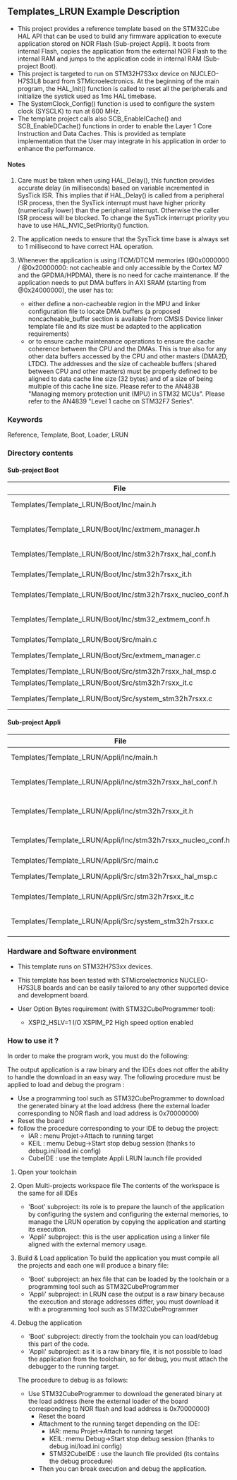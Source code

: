 ## <b>Templates_LRUN Example Description</b>

- This project provides a reference template based on the STM32Cube HAL API that can be used
to build any firmware application to execute application stored on NOR Flash (Sub-project Appli). It boots
from internal Flash, copies the application from the external NOR Flash to the internal RAM and jumps to
the application code in internal RAM (Sub-project Boot).
- This project is targeted to run on STM32H7S3xx device on NUCLEO-H7S3L8 board from STMicroelectronics.
At the beginning of the main program, the HAL_Init() function is called to reset
all the peripherals and initialize the systick used as 1ms HAL timebase.
- The SystemClock_Config() function is used to configure the system clock (SYSCLK) to run at 600 MHz.
- The template project calls also SCB_EnableICache() and SCB_EnableDCache() functions in order to enable
the Layer 1 Core Instruction and Data Caches. This is provided as template implementation that the User may
integrate in his application in order to enhance the performance.

#### <b>Notes</b>

 1. Care must be taken when using HAL_Delay(), this function provides accurate delay (in milliseconds)
    based on variable incremented in SysTick ISR. This implies that if HAL_Delay() is called from
    a peripheral ISR process, then the SysTick interrupt must have higher priority (numerically lower)
    than the peripheral interrupt. Otherwise the caller ISR process will be blocked.
    To change the SysTick interrupt priority you have to use HAL_NVIC_SetPriority() function.

 2. The application needs to ensure that the SysTick time base is always set to 1 millisecond
    to have correct HAL operation.

 3. Whenever the application is using ITCM/DTCM memories (@0x0000000 / @0x20000000: not cacheable and only accessible
    by the Cortex M7 and the GPDMA/HPDMA), there is no need for cache maintenance.
    If the application needs to put DMA buffers in AXI SRAM (starting from @0x24000000), the user has to:
    - either define a non-cacheable region in the MPU and linker configuration file to locate DMA buffers
      (a proposed noncacheable_buffer section is available from CMSIS Device linker template file and its size must
      be adapted to the application requirements)
    - or to ensure cache maintenance operations to ensure the cache coherence between the CPU and the DMAs.
    This is true also for any other data buffers accessed by the CPU and other masters (DMA2D, LTDC).
    The addresses and the size of cacheable buffers (shared between CPU and other masters)
    must be properly defined to be aligned to data cache line size (32 bytes) and of a size of being multiple
    of this cache line size.
    Please refer to the AN4838 "Managing memory protection unit (MPU) in STM32 MCUs".
    Please refer to the AN4839 "Level 1 cache on STM32F7 Series".

### <b>Keywords</b>

Reference, Template, Boot, Loader, LRUN

### <b>Directory contents</b>

#### <b>Sub-project Boot</b>

File | Description
 --- | ---
  Templates/Template_LRUN/Boot/Inc/main.h                       |  Header for main.c module
  Templates/Template_LRUN/Boot/Inc/extmem_manager.h             |  Header for extmem_manager.c module
  Templates/Template_LRUN/Boot/Inc/stm32h7rsxx_hal_conf.h       |  HAL Configuration file
  Templates/Template_LRUN/Boot/Inc/stm32h7rsxx_it.h             |  Interrupt handlers header file
  Templates/Template_LRUN/Boot/Inc/stm32h7rsxx_nucleo_conf.h    |  BSP Configuration file
  Templates/Template_LRUN/Boot/Inc/stm32_extmem_conf.h          |  External memory manager Configuration file
  Templates/Template_LRUN/Boot/Src/main.c                       |  Main program
  Templates/Template_LRUN/Boot/Src/extmem_manager.c             |  code to initialize external memory
  Templates/Template_LRUN/Boot/Src/stm32h7rsxx_hal_msp.c        |  HAL MSP module
  Templates/Template_LRUN/Boot/Src/stm32h7rsxx_it.c             |  Interrupt handlers
  Templates/Template_LRUN/Boot/Src/system_stm32h7rsxx.c         |  STM32H7RSxx system source file

#### <b>Sub-project Appli</b>

File | Description
 --- | ---
  Templates/Template_LRUN/Appli/Inc/main.h                      |  Header for main.c module
  Templates/Template_LRUN/Appli/Inc/stm32h7rsxx_hal_conf.h      |  HAL Configuration file
  Templates/Template_LRUN/Appli/Inc/stm32h7rsxx_it.h            |  Interrupt handlers header file
  Templates/Template_LRUN/Appli/Inc/stm32h7rsxx_nucleo_conf.h   |  BSP Configuration file
  Templates/Template_LRUN/Appli/Src/main.c                      |  Main program
  Templates/Template_LRUN/Appli/Src/stm32h7rsxx_hal_msp.c       |  HAL MSP module
  Templates/Template_LRUN/Appli/Src/stm32h7rsxx_it.c            |  Interrupt handlers
  Templates/Template_LRUN/Appli/Src/system_stm32h7rsxx.c        |  STM32H7RSxx system source file

### <b>Hardware and Software environment</b>

  - This template runs on STM32H7S3xx devices.

  - This template has been tested with STMicroelectronics NUCLEO-H7S3L8
    boards and can be easily tailored to any other supported device
    and development board.

  - User Option Bytes requirement (with STM32CubeProgrammer tool):
    - XSPI2_HSLV=1     I/O XSPIM_P2 High speed option enabled

### <b>How to use it ?</b>

In order to make the program work, you must do the following:

The output application is a raw binary and the IDEs does not offer the ability to handle
the download in an easy way. The following procedure must be applied to load and debug
the program :
 - Use a programming tool such as STM32CubeProgrammer to download the generated binary at the load address
   (here the external loader corresponding to NOR flash and load address is 0x70000000)
 - Reset the board
 - follow the procedure corresponding to your IDE to debug the project:
    - IAR     : menu Projet->Attach to running target
    - KEIL    : memu Debug->Start stop debug session (thanks to debug.ini/load.ini config)
    - CubeIDE : use the template Appli LRUN launch file provided

  1. Open your toolchain

  2. Open Multi-projects workspace file
     The contents of the workspace is the same for all IDEs
     - 'Boot' subproject: its role is to prepare the launch of the application by configuring the 
       system and configuring the external memories, to manage the LRUN operation by copying the application 
       and starting its execution. 
     - 'Appli' subproject: this is the user application using a linker file aligned with the external 
       memory usage.

  3. Build & Load  application
     To build the application you must compile all the projects and each one will produce a binary file:
     - 'Boot' subproject: an hex file that can be loaded by the toolchain or a programming tool such as
       STM32CubeProgrammer
     - 'Appli' subproject: in LRUN case the output is a raw binary because the execution and storage addresses differ, 
       you must download it with a programming tool such as STM32CubeProgrammer

  4. Debug the application 
     - 'Boot' subproject: directly from the toolchain you can load/debug this part of the code.
     - 'Appli' subproject: as it is a raw binary file, it is not possible to load the application from the toolchain,
       so for debug, you must attach the debugger to the running target. 
     
     The procedure to debug is as follows:
     - Use STM32CubeProgrammer to download the generated binary at the load address 
       (here the external loader of the board corresponding to NOR flash and load address is 0x70000000)
       - Reset the board
       - Attachment to the running target depending on the IDE:
         - IAR: menu Projet->Attach to running target
         - KEIL: memu Debug->Start stop debug session (thanks to debug.ini/load.ini config)
         - STM32CubeIDE : use the launch file provided (its contains the debug procedure)
       - Then you can break execution and debug the application.
